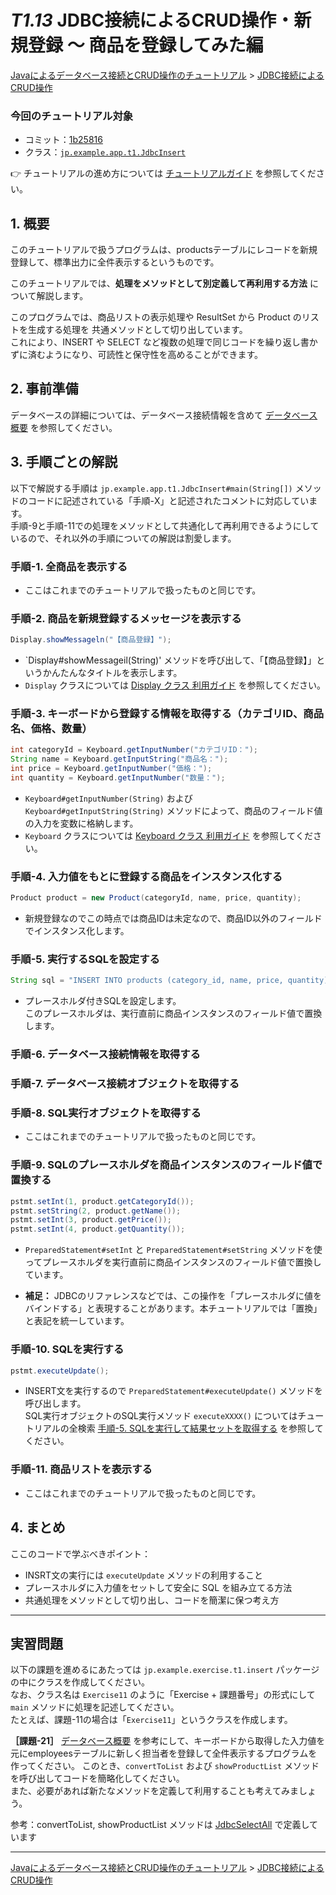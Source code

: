 # *T1.13* JDBC接続によるCRUD操作・新規登録 ～ 商品を登録してみた編

[Javaによるデータベース接続とCRUD操作のチュートリアル](../tutorials.md) > [JDBC接続によるCRUD操作](./10-jdbc.md)

### 今回のチュートリアル対象

- コミット：[1b25816](https://github.com/612-teacher001/jbasic-dao-demo/commit/1b25816)
- クラス：[`jp.example.app.t1.JdbcInsert`](https://github.com/612-teacher001/jbasic-dao-demo/blob/main/src/main/java/jp/example/app/t1/JdbcInsert.java)

👉 チュートリアルの進め方については [チュートリアルガイド](../guidance.md) を参照してください。

## 1. 概要

このチュートリアルで扱うプログラムは、productsテーブルにレコードを新規登録して、標準出力に全件表示するというものです。

このチュートリアルでは、**処理をメソッドとして別定義して再利用する方法** について解説します。

このプログラムでは、商品リストの表示処理や
ResultSet から Product のリストを生成する処理を
共通メソッドとして切り出しています。  
これにより、INSERT や SELECT など複数の処理で同じコードを繰り返し書かずに済むようになり、可読性と保守性を高めることができます。

## 2. 事前準備

データベースの詳細については、データベース接続情報を含めて [データベース概要](../00-database.md) を参照してください。

## 3. 手順ごとの解説

以下で解説する手順は `jp.example.app.t1.JdbcInsert#main(String[])` メソッドのコードに記述されている「手順-X」と記述されたコメントに対応しています。  
手順-9と手順-11での処理をメソッドとして共通化して再利用できるようにしているので、それ以外の手順についての解説は割愛します。

### 手順-1. 全商品を表示する
- ここはこれまでのチュートリアルで扱ったものと同じです。
<!--
- 主キー検索のチュートリアルでの内容を同じです。[商品IDで検索してみた・基本形編](./12-jdbc-id_01.md) を参照してください。
-->

### 手順-2. 商品を新規登録するメッセージを表示する
```java
Display.showMessageln("【商品登録】");
```
- `Display#showMessageil(String)' メソッドを呼び出して、「【商品登録】」というかんたんなタイトルを表示します。
- `Display` クラスについては [Display クラス 利用ガイド](../../manuals/provided/display.md) を参照してください。

### 手順-3. キーボードから登録する情報を取得する（カテゴリID、商品名、価格、数量）
```java
int categoryId = Keyboard.getInputNumber("カテゴリID：");
String name = Keyboard.getInputString("商品名：");
int price = Keyboard.getInputNumber("価格：");
int quantity = Keyboard.getInputNumber("数量：");
```
- `Keyboard#getInputNumber(String)` および `Keyboard#getInputString(String)` メソッドによって、商品のフィールド値の入力を変数に格納します。
- `Keyboard` クラスについては [Keyboard クラス 利用ガイド](../../manuals/provided/keyboard.md) を参照してください。

### 手順-4. 入力値をもとに登録する商品をインスタンス化する
```java
Product product = new Product(categoryId, name, price, quantity);
```
- 新規登録なのでこの時点では商品IDは未定なので、商品ID以外のフィールドでインスタンス化します。

### 手順-5. 実行するSQLを設定する
```java
String sql = "INSERT INTO products (category_id, name, price, quantity) VALUES (?, ?, ?, ?)";
```
- プレースホルダ付きSQLを設定します。  
このプレースホルダは、実行直前に商品インスタンスのフィールド値で置換します。

### 手順-6. データベース接続情報を取得する
### 手順-7. データベース接続オブジェクトを取得する
### 手順-8. SQL実行オブジェクトを取得する
- ここはこれまでのチュートリアルで扱ったものと同じです。

### 手順-9. SQLのプレースホルダを商品インスタンスのフィールド値で置換する
```java
pstmt.setInt(1, product.getCategoryId());
pstmt.setString(2, product.getName());
pstmt.setInt(3, product.getPrice());
pstmt.setInt(4, product.getQuantity());
```
- `PreparedStatement#setInt` と `PreparedStatement#setString` メソッドを使ってプレースホルダを実行直前に商品インスタンスのフィールド値で置換しています。

- **補足：** JDBCのリファレンスなどでは、この操作を「プレースホルダに値をバインドする」と表現することがあります。本チュートリアルでは「置換」と表記を統一しています。


### 手順-10. SQLを実行する
```java
pstmt.executeUpdate();
```
- INSERT文を実行するので `PreparedStatement#executeUpdate()` メソッドを呼び出します。  
SQL実行オブジェクトのSQL実行メソッド `executeXXXX()` についてはチュートリアルの全検索 [手順-5. SQLを実行して結果セットを取得する](./11-jdbc-all_01.md#rs_execute) を参照してください。

### 手順-11. 商品リストを表示する
- ここはこれまでのチュートリアルで扱ったものと同じです。

## 4. まとめ

ここのコードで学ぶべきポイント：

  - INSRT文の実行には `executeUpdate` メソッドの利用すること
  - プレースホルダに入力値をセットして安全に SQL を組み立てる方法
  - 共通処理をメソッドとして切り出し、コードを簡潔に保つ考え方

---

## 実習問題

以下の課題を進めるにあたっては `jp.example.exercise.t1.insert` パッケージの中にクラスを作成してください。  
なお、クラス名は `Exercise11` のように「Exercise + 課題番号」の形式にして `main` メソッドに処理を記述してください。  
たとえば、課題-11の場合は「`Exercise11`」というクラスを作成します。

**［課題-21］**  [データベース概要](../00-database.md) を参考にして、キーボードから取得した入力値を元にemployeesテーブルに新しく担当者を登録して全件表示するプログラムを作ってください。
このとき、`convertToList` および `showProductList` メソッドを呼び出してコードを簡略化してください。  
また、必要があれば新たなメソッドを定義して利用することも考えてみましょう。

参考：convertToList, showProductList メソッドは [JdbcSelectAll](./11-jdbc-all_01.md) で定義しています

---

[Javaによるデータベース接続とCRUD操作のチュートリアル](../tutorials.md) > [JDBC接続によるCRUD操作](./10-jdbc.md)


